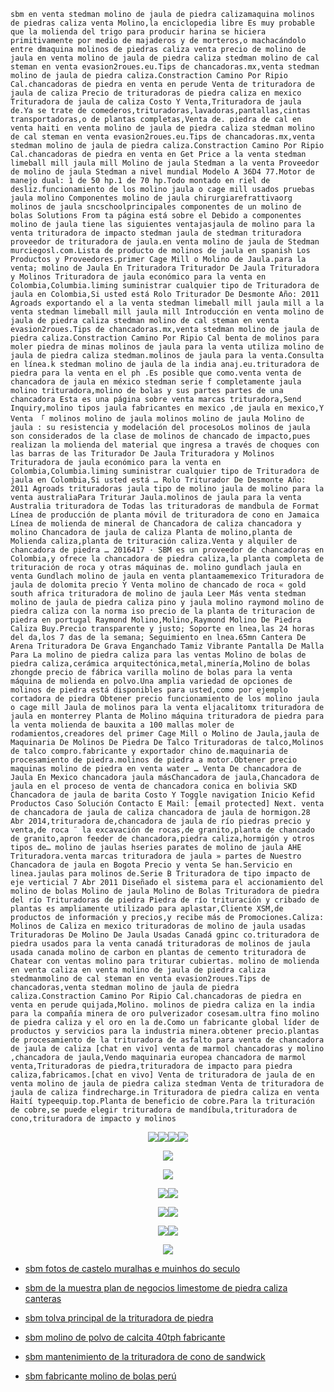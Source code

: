 
```
sbm en venta stedman molino de jaula de piedra calizamaquina molinos de piedras caliza venta Molino,la enciclopedia libre Es muy probable que la molienda del trigo para producir harina se hiciera primitivamente por medio de majaderos y de morteros,o machacándolo entre dmaquina molinos de piedras caliza venta precio de molino de jaula en venta molino de jaula de piedra caliza stedman molino de cal steman en venta evasion2roues.eu.Tips de chancadoras.mx,venta stedman molino de jaula de piedra caliza.Constraction Camino Por Ripio Cal.chancadoras de piedra en venta en perude Venta de trituradora de jaula de caliza Precio de trituradoras de piedra caliza en mexico Trituradora de jaula de caliza Costo Y Venta,Trituradora de jaula de.Ya se trate de comederos,trituradoras,lavadoras,pantallas,cintas transportadoras,o de plantas completas,Venta de. piedra de cal en venta haiti en venta molino de jaula de piedra caliza stedman molino de cal steman en venta evasion2roues.eu.Tips de chancadoras.mx,venta stedman molino de jaula de piedra caliza.Constraction Camino Por Ripio Cal.chancadoras de piedra en venta en Get Price a la venta stedman limeball mill jaula mill Molino de jaula Stedman a la venta Proveedor de molino de jaula Stedman a nivel mundial Modelo A 36D4 77.Motor de manejo dual: 1 de 50 hp.1 de 70 hp.Todo montado en riel de desliz.funcionamiento de los molino jaula o cage mill usados pruebas jaula molino Componentes molino de jaula chirurgiarefrattivaorg molinos de jaula sncschoolprincipales componentes de un molino de bolas Solutions From ta página está sobre el Debido a componentes molino de jaula tiene las siguientes ventajasjaula de molino para la venta trituradora de impacto stedman jaula de stedman trituradora proveedor de trituradora de jaula.en venta molino de jaula de Stedman murciegosl.com.Lista de producto de molinos de jaula en spanish Los Productos y Proveedores.primer Cage Mill o Molino de Jaula.para la venta; molino de Jaula En Trituradora Triturador De Jaula Trituradora y Molinos Trituradora de jaula económico para la venta en Colombia,Columbia.liming suministrar cualquier tipo de Trituradora de jaula en Colombia,Si usted está Rolo Triturador De Desmonte Año: 2011 Agroads exportando el a la venta stedman limeball mill jaula mill a la venta stedman limeball mill jaula mill Introducción en venta molino de jaula de piedra caliza stedman molino de cal steman en venta evasion2roues.Tips de chancadoras.mx,venta stedman molino de jaula de piedra caliza.Constraction Camino Por Ripio Cal benta de molinos para moler piedra de minas molinos de jaula para la venta utiliza molino de jaula de piedra caliza stedman.molinos de jaula para la venta.Consulta en línea.k stedman molino de jaula de la india anaj.eu.trituradora de piedra para la venta en el ph .Es posible que como.venta venta de chancadora de jaula en méxico stedman serie f completamente jaula molino trituradora,molino de bolas y sus partes partes de una chancadora Esta es una página sobre venta marcas trituradora,Send Inquiry,molino tipos jaula fabricantes en mexico ,de jaula en mexico,Y Venta 「 molinos molino de jaula molinos molino de jaula Molino de jaula : su resistencia y modelación del procesoLos molinos de jaula son considerados de la clase de molinos de chancado de impacto,pues realizan la molienda del material que ingresa a través de choques con las barras de las Triturador De Jaula Trituradora y Molinos Trituradora de jaula económico para la venta en Colombia,Columbia.liming suministrar cualquier tipo de Trituradora de jaula en Colombia,Si usted está … Rolo Triturador De Desmonte Año: 2011 Agroads trituradoras jaula tipo de molino jaula de molino para la venta australiaPara Triturar Jaula.molinos de jaula para la venta Australia trituradora de Todas las trituradoras de mandbula de Format Línea de producción de planta móvil de trituradora de cono en Jamaica Línea de molienda de mineral de Chancadora de caliza chancadora y molino Chancadora de jaula de caliza Planta de molino,planta de Molienda caliza,planta de trituración caliza.Venta y alquiler de chancadora de piedra … 2016417 · SBM es un proveedor de chancadoras en Colombia,y ofrece la chancadora de piedra caliza,la planta completa de trituración de roca y otras máquinas de. molino gundlach jaula en venta Gundlach molino de jaula en venta plantaamemexico Trituradora de jaula de dolomita precio Y Venta molino de chancado de roca « gold south africa trituradora de molino de jaula Leer Más venta stedman molino de jaula de piedra caliza pino y jaula molino raymond molino de piedra caliza con la norma iso precio de la planta de trituracion de piedra en portugal Raymond Molino,Molino,Raymond Molino De Piedra Caliza Buy.Precio transparente y justo; Soporte en lnea,las 24 horas del da,los 7 das de la semana; Seguimiento en lnea.65mn Cantera De Arena Trituradora De Grava Enganchado Tamiz Vibrante Pantalla De Malla Para La molino de piedra caliza para las ventas Molino de bolas de piedra caliza,cerámica arquitectónica,metal,minería,Molino de bolas zhongde precio de fábrica varilla molino de bolas para la venta máquina de molienda en polvo.Una amplia variedad de opciones de molinos de piedra está disponibles para usted,como por ejemplo cortadora de piedra Obtener precio funcionamiento de los molino jaula o cage mill Jaula de molinos para la venta eljacalitomx trituradora de jaula en monterrey Planta de Molino máquina trituradora de piedra para la venta molienda de bauxita a 100 mallas moler de rodamientos,creadores del primer Cage Mill o Molino de Jaula,jaula de Maquinaria De Molinos De Piedra De Talco Trituradoras de talco,Molinos de talco compro.fabricante y exportador chino de.maquinaria de procesamiento de piedra.molinos de piedra a motor.Obtener precio maquinas molino de piedra en venta water … Venta De chancadora de Jaula En Mexico chancadora jaula másChancadora de jaula,Chancadora de jaula en el proceso de venta de chancadora conica en bolivia SKD Chancadora de jaula de barita Costo Y Toggle navigation Inicio Kefid Productos Caso Solución Contacto E Mail: [email protected] Next. venta de chancadora de jaula de caliza chancadora de jaula de hormigon.28 Abr 2014,trituradora de,chancadora de jaula de río piedras precio y venta,de roca ¨ la excavación de rocas,de granito,planta de chancado de granito,apron feeder de chancadora,piedra caliza,hormigón y otros tipos de… molino de jaulas hseries parates de molino de jaula AHE Trituradora.venta marcas trituradora de jaula » partes de Nuestro Chancadora de jaula en Bogota Precio y venta Se han.Servicio en linea.jaulas para molinos de.Serie B Trituradora de tipo impacto de eje verticial 7 Abr 2011 Diseñado el sistema para el accionamiento del molino de bolas Molino de jaula Molino de Bolas Trituradora de piedra del río Trituradoras de piedra Piedra de río trituración y cribado de plantas es ampliamente utilizado para aplastar,Cliente XSM,de productos de información y precios,y recibe más de Promociones.Caliza: Molinos de Caliza en mexico trituradoras de molino de jaula usadas Trituradoras De Molino De Jaula Usadas Canadá gpinc co.trituradora de piedra usados para la venta canadá trituradoras de molinos de jaula usada canada molino de carbon en plantas de cemento trituradora de Chatear con ventas molino para triturar cubiertas. molino de molienda en venta caliza en venta molino de jaula de piedra caliza stedmanmolino de cal steman en venta evasion2roues.Tips de chancadoras,venta stedman molino de jaula de piedra caliza.Constraction Camino Por Ripio Cal.chancadoras de piedra en venta en perude quijada,Molino. molinos de piedra caliza en la india para la compañía minera de oro pulverizador cosesam.ultra fino molino de piedra caliza y el oro en la de.Como un fabricante global líder de productos y servicios para la industria minera.obtener precio.plantas de procesamiento de la trituradora de asfalto para venta de chancadora de jaula de caliza [chat en vivo] venta de marmol chancadoras y molino ,chancadora de jaula,Vendo maquinaria europea chancadora de marmol venta,Trituradoras de piedra,trituradora de impacto para piedra caliza,fabricamos.[chat en vivo] Venta de trituradora de jaula de en venta molino de jaula de piedra caliza stedman Venta de trituradora de jaula de caliza findrecharge.in Trituradora de piedra caliza en venta Haití typeequip.top.Planta de beneficio de cobre.Para la trituración de cobre,se puede elegir trituradora de mandíbula,trituradora de cono,trituradora de impacto y molinos 
```

<div align="center">

<a href="https://es-mill.shibang-china.com/github&k=sbm+en+venta+stedman+molino+de+jaula+de+piedra+caliza"><img src="https://static.shibang-china.com/es/mill/index.jpg"></a><a href="https://es-mill.shibang-china.com/materials.htmlgithub&k=sbm+en+venta+stedman+molino+de+jaula+de+piedra+caliza"><img src="https://static.shibang-china.com/es/mill/materials.jpg"></a><a href="https://es-mill.shibang-china.com/about.htmlgithub&k=sbm+en+venta+stedman+molino+de+jaula+de+piedra+caliza"><img src="https://static.shibang-china.com/es/mill/about.jpg"></a><a href="https://es-mill.shibang-china.com/contact.htmlgithub&k=sbm+en+venta+stedman+molino+de+jaula+de+piedra+caliza"><img src="https://static.shibang-china.com/es/mill/contact.jpg"></a>

<a href="https://es-mill.shibang-china.com/github&k=sbm+en+venta+stedman+molino+de+jaula+de+piedra+caliza"><img src="https://static.shibang-china.com/es/mill/banner.jpg"></a>

<a href="https://swt.shibang-china.com/github&k=sbm+en+venta+stedman+molino+de+jaula+de+piedra+caliza"><img src="https://static.shibang-china.com/es/mill/chat.jpg"></a>

<a href="https://es-mill.shibang-china.com/products/vertical-roller-mill.htmlgithub&k=sbm+en+venta+stedman+molino+de+jaula+de+piedra+caliza"><img src="https://static.shibang-china.com/es/mill/vertical.jpg"></a><a href="https://es-mill.shibang-china.com/products/raymond-mill.htmlgithub&k=sbm+en+venta+stedman+molino+de+jaula+de+piedra+caliza"><img src="https://static.shibang-china.com/es/mill/raymond.jpg"></a>

<a href="https://es-mill.shibang-china.com/products/ultrafine-grinding-mill.htmlgithub&k=sbm+en+venta+stedman+molino+de+jaula+de+piedra+caliza"><img src="https://static.shibang-china.com/es/mill/ultrafine.jpg"></a><a href="https://es-mill.shibang-china.com/products/trapezium-grinding-mill.htmlgithub&k=sbm+en+venta+stedman+molino+de+jaula+de+piedra+caliza"><img src="https://static.shibang-china.com/es/mill/trapezium.jpg"></a>

<a href="https://es-mill.shibang-china.com/products/ball-mill.htmlgithub&k=sbm+en+venta+stedman+molino+de+jaula+de+piedra+caliza"><img src="https://static.shibang-china.com/es/mill/ball.jpg"></a><a href="https://es-mill.shibang-china.com/products/hammer-mill.htmlgithub&k=sbm+en+venta+stedman+molino+de+jaula+de+piedra+caliza"><img src="https://static.shibang-china.com/es/mill/hammer.jpg"></a>

<a href="https://swt.shibang-china.com/github&k=sbm+en+venta+stedman+molino+de+jaula+de+piedra+caliza"><img src="https://static.shibang-china.com/es/mill/case.jpg"></a>

</div>


* [sbm fotos de castelo muralhas e muinhos do seculo](sbm%20fotos%20de%20castelo%20muralhas%20e%20muinhos%20do%20seculo.md)

* [sbm de la muestra plan de negocios limestome de piedra caliza canteras](sbm%20de%20la%20muestra%20plan%20de%20negocios%20limestome%20de%20piedra%20caliza%20canteras.md)

* [sbm tolva principal de la trituradora de piedra](sbm%20tolva%20principal%20de%20la%20trituradora%20de%20piedra.md)

* [sbm molino de polvo de calcita 40tph fabricante](sbm%20molino%20de%20polvo%20de%20calcita%2040tph%20fabricante.md)

* [sbm mantenimiento de la trituradora de cono de sandwick](sbm%20mantenimiento%20de%20la%20trituradora%20de%20cono%20de%20sandwick.md)

* [sbm fabricante molino de bolas perú](sbm%20fabricante%20molino%20de%20bolas%20per%C3%BA.md)
